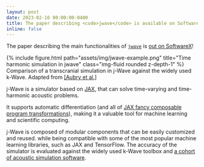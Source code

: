 ```yaml
---
layout: post
date: 2023-02-16 00:00:00-0400
title: The paper describing <code>jwave</code> is available on SoftwareX
inline: false
---
```



The paper describing the main functionalities of [`jwave`](https://github.com/ucl-bug/jwave) is [out on SoftwareX](https://linkinghub.elsevier.com/retrieve/pii/S2352711023000341)!

<div class="row">
    <div class="col-sm mt-3 mt-md-0">
        {% include figure.html path="assets/img/jwave-example.png" title="Time harmonic simulation in jwave" class="img-fluid rounded z-depth-1" %}
    </div>
</div>
<div class="caption">
    Comparison of a transcranial simulation in j-Wave against the widely used k-Wave. Adapted from <a href="https://arxiv.org/pdf/2202.04552.pdf">[Aubry et al.]</a>
</div>


j-Wave is a simulator based on [JAX](https://github.com/google/jax), that can solve time-varying and time-harmonic acoustic problems. 

It supports automatic differentiation (and all of [JAX fancy composable program transformations](https://github.com/google/jax)), making it a valuable tool for machine learning and scientific computing. 

j-Wave is composed of modular components that can be easily customized and reused. while being compatible with some of the most popular machine learning libraries, such as JAX and TensorFlow. The accuracy of the simulator is evaluated against the widely used k-Wave toolbox and [a cohort of acoustic simulation software](https://arxiv.org/pdf/2202.04552.pdf). 

